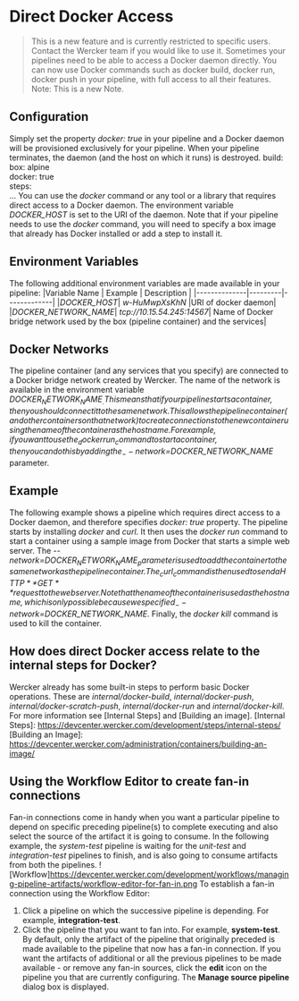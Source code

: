 # Direct Docker Access
> This is a new feature and is currently restricted to specific users. Contact the Wercker team if you would like to use it.
Sometimes your pipelines need to be able to access a Docker daemon directly. You can now use Docker commands such as docker build, docker run, docker push in your pipeline, with full access to all their features.
> Note: This is a new Note.
## Configuration
Simply set the property _docker: true_ in your pipeline and a Docker daemon will be provisioned exclusively for your pipeline. When your pipeline terminates, the daemon (and the host on which it runs) is destroyed.
build:  
 box: alpine  
 docker: true  
 steps:  
 ...
You can use the _docker_ command or any tool or a library that requires direct access to a Docker daemon. The environment variable _DOCKER_HOST_ is set to the URI of the daemon.
Note that if your pipeline needs to use the _docker_ command, you will need to specify a box image that already has Docker installed or add a step to install it.
## Environment Variables
The following additional environment variables are made available in your pipeline:
|Variable Name | Example | Description |
|--------------|---------|-------------|
|_DOCKER_HOST_| _w-HuMwpXsKhN_ |URI of docker daemon|
|_DOCKER_NETWORK_NAME_| _tcp://10.15.54.245:14567_| Name of Docker bridge network used by the box (pipeline container) and the services|
## Docker Networks
The pipeline container (and any services that you specify) are connected to a Docker bridge network created by Wercker. The name of the network is available in the environment variable _$DOCKER_NETWORK_NAME_.
This means that if your pipeline starts a container, then you should connect it to the same network. This allows the pipeline container (and other containers on that network) to create connections to the new container using the name of the container as the hostname.
For example, if you want to use the _docker run_ command to start a container, then you can do this by adding the _--network=$DOCKER_NETWORK_NAME_ parameter.
## Example
The following example shows a pipeline which requires direct access to a Docker daemon, and therefore specifies _docker: true_ property.
The pipeline starts by installing _docker_ and _curl_.
It then uses the _docker run_ command to start a container using a sample image from Docker that starts a simple web server. The _--network=$DOCKER_NETWORK_NAME_ parameter is used to add the container to the same network as the pipeline container.
The _curl_ command is then used to send a HTTP **GET** request to the web server. Note that the name of the container is used as the hostname, which is only possible because we specified _--network=$DOCKER_NETWORK_NAME_.
Finally, the _docker kill_ command is used to kill the container.
## How does direct Docker access relate to the internal steps for Docker?
Wercker already has some built-in steps to perform basic Docker operations. These are _internal/docker-build_, _internal/docker-push_, _internal/docker-scratch-push_, _internal/docker-run_ and _internal/docker-kill_. For more information see [Internal Steps] and [Building an image].
[Internal Steps]: https://devcenter.wercker.com/development/steps/internal-steps/
[Building an Image]: https://devcenter.wercker.com/administration/containers/building-an-image/
## Using the Workflow Editor to create fan-in connections
Fan-in connections come in handy when you want a particular pipeline to depend on specific preceding pipeline(s) to complete executing and also select the source of the artifact it is going to consume.
In the following example, the _system-test_ pipeline is waiting for the _unit-test_ and _integration-test_ pipelines to finish, and is also going to consume artifacts from both the pipelines. ![Workflow]https://devcenter.wercker.com/development/workflows/managing-pipeline-artifacts/workflow-editor-for-fan-in.png
To establish a fan-in connection using the Workflow Editor:
1. Click a pipeline on which the successive pipeline is depending. For example, **integration-test**.
2. Click the pipeline that you want to fan into. For example, **system-test**.
By default, only the artifact of the pipeline that originally preceded is made available to the pipeline that now has a fan-in connection. If you want the artifacts of additional or all the previous pipelines to be made available - or remove any fan-in sources, click the **edit** icon on the pipeline you that are currently configuring. The **Manage source pipeline** dialog box is displayed.
